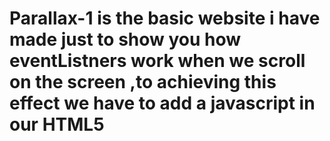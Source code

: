 # Parallax-1 is the basic website i have made just to show you how eventListners work when we scroll on the screen ,to achieving this effect we have to add a javascript in our HTML5 
